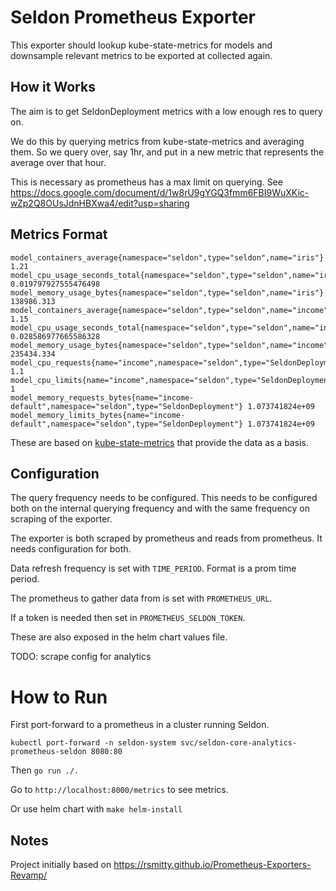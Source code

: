 # Seldon Prometheus Exporter

This exporter should lookup kube-state-metrics for models and downsample relevant metrics to be exported at collected again.

## How it Works

The aim is to get SeldonDeployment metrics with a low enough res to query on. 

We do this by querying metrics from kube-state-metrics and averaging them. So we query over, say 1hr, and put in a new metric that represents the average over that hour. 

This is necessary as prometheus has a max limit on querying. See https://docs.google.com/document/d/1w8rU9gYGQ3fmm6FBI9WuXKic-wZp2Q8OUsJdnHBXwa4/edit?usp=sharing

## Metrics Format

```
model_containers_average{namespace="seldon",type="seldon",name="iris"} 1.21
model_cpu_usage_seconds_total{namespace="seldon",type="seldon",name="iris"} 0.019797927555476498
model_memory_usage_bytes{namespace="seldon",type="seldon",name="iris"} 138986.313
model_containers_average{namespace="seldon",type="seldon",name="income"} 1.15
model_cpu_usage_seconds_total{namespace="seldon",type="seldon",name="income"} 0.028586977665586328
model_memory_usage_bytes{namespace="seldon",type="seldon",name="income"} 235434.334
model_cpu_requests{name="income",namespace="seldon",type="SeldonDeployment"} 1.1
model_cpu_limits{name="income",namespace="seldon",type="SeldonDeployment"} 1
model_memory_requests_bytes{name="income-default",namespace="seldon",type="SeldonDeployment"} 1.073741824e+09
model_memory_limits_bytes{name="income-default",namespace="seldon",type="SeldonDeployment"} 1.073741824e+09
```

These are based on [kube-state-metrics](https://github.com/kubernetes/kube-state-metrics/blob/e43aaa6d6e3554d050ead73b4814566b771377d1/docs/pod-metrics.md) that provide the data as a basis.

## Configuration

The query frequency needs to be configured. This needs to be configured both on the internal querying frequency and with the same frequency on scraping of the exporter.

The exporter is both scraped by prometheus and reads from prometheus. It needs configuration for both.

Data refresh frequency is set with `TIME_PERIOD`. Format is a prom time period.

The prometheus to gather data from is set with `PROMETHEUS_URL`.

If a token is needed then set in `PROMETHEUS_SELDON_TOKEN`.

These are also exposed in the helm chart values file.

TODO: scrape config for analytics

# How to Run

First port-forward to a prometheus in a cluster running Seldon. 
```
kubectl port-forward -n seldon-system svc/seldon-core-analytics-prometheus-seldon 8080:80
```
Then `go run ./.`

Go to `http://localhost:8000/metrics` to see metrics.

Or use helm chart with `make helm-install`

## Notes

Project initially based on https://rsmitty.github.io/Prometheus-Exporters-Revamp/
